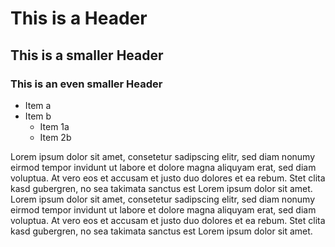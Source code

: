 # This is a Header
## This is a smaller Header
### This is an even smaller Header 

* Item a
* Item b
	* Item 1a
	* Item 2b

Lorem ipsum dolor sit amet, consetetur sadipscing elitr, 
sed diam nonumy eirmod tempor invidunt ut labore et dolore magna aliquyam erat, 
sed diam voluptua. At vero eos et accusam et justo duo dolores et ea rebum. 
Stet clita kasd gubergren, no sea takimata sanctus est Lorem ipsum dolor sit amet. 
Lorem ipsum dolor sit amet, consetetur sadipscing elitr, 
sed diam nonumy eirmod tempor invidunt ut labore et dolore magna aliquyam erat, 
sed diam voluptua. 
At vero eos et accusam et justo duo dolores et ea rebum. Stet clita kasd gubergren, 
no sea takimata sanctus est Lorem ipsum dolor sit amet.

